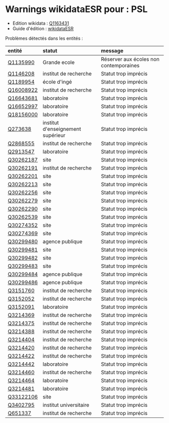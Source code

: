 Warnings wikidataESR pour : PSL
================

- Edition wikidata : [Q1163431](https://www.wikidata.org/wiki/Q1163431)
- Guide d'édition : [wikidataESR](https://github.com/cpesr/wikidataESR/)



Problèmes détectés dans les entités :

|entité                                               |statut                            |message                                |
|:----------------------------------------------------|:---------------------------------|:--------------------------------------|
|[Q1135990](https://www.wikidata.org/wiki/Q1135990)   |Grande ecole                      |Réserver aux écoles non contemporaines |
|[Q1146208](https://www.wikidata.org/wiki/Q1146208)   |institut de recherche             |Statut trop imprécis                   |
|[Q1189954](https://www.wikidata.org/wiki/Q1189954)   |école d'ingé                      |Statut trop imprécis                   |
|[Q16008922](https://www.wikidata.org/wiki/Q16008922) |institut de recherche             |Statut trop imprécis                   |
|[Q16643681](https://www.wikidata.org/wiki/Q16643681) |laboratoire                       |Statut trop imprécis                   |
|[Q16652997](https://www.wikidata.org/wiki/Q16652997) |laboratoire                       |Statut trop imprécis                   |
|[Q18156000](https://www.wikidata.org/wiki/Q18156000) |laboratoire                       |Statut trop imprécis                   |
|[Q273638](https://www.wikidata.org/wiki/Q273638)     |institut d'enseignement supérieur |Statut trop imprécis                   |
|[Q2868555](https://www.wikidata.org/wiki/Q2868555)   |institut de recherche             |Statut trop imprécis                   |
|[Q2913547](https://www.wikidata.org/wiki/Q2913547)   |laboratoire                       |Statut trop imprécis                   |
|[Q30262187](https://www.wikidata.org/wiki/Q30262187) |site                              |Statut trop imprécis                   |
|[Q30262191](https://www.wikidata.org/wiki/Q30262191) |institut de recherche             |Statut trop imprécis                   |
|[Q30262201](https://www.wikidata.org/wiki/Q30262201) |site                              |Statut trop imprécis                   |
|[Q30262213](https://www.wikidata.org/wiki/Q30262213) |site                              |Statut trop imprécis                   |
|[Q30262256](https://www.wikidata.org/wiki/Q30262256) |site                              |Statut trop imprécis                   |
|[Q30262279](https://www.wikidata.org/wiki/Q30262279) |site                              |Statut trop imprécis                   |
|[Q30262290](https://www.wikidata.org/wiki/Q30262290) |site                              |Statut trop imprécis                   |
|[Q30262539](https://www.wikidata.org/wiki/Q30262539) |site                              |Statut trop imprécis                   |
|[Q30274352](https://www.wikidata.org/wiki/Q30274352) |site                              |Statut trop imprécis                   |
|[Q30274369](https://www.wikidata.org/wiki/Q30274369) |site                              |Statut trop imprécis                   |
|[Q30299480](https://www.wikidata.org/wiki/Q30299480) |agence publique                   |Statut trop imprécis                   |
|[Q30299481](https://www.wikidata.org/wiki/Q30299481) |site                              |Statut trop imprécis                   |
|[Q30299482](https://www.wikidata.org/wiki/Q30299482) |site                              |Statut trop imprécis                   |
|[Q30299483](https://www.wikidata.org/wiki/Q30299483) |site                              |Statut trop imprécis                   |
|[Q30299484](https://www.wikidata.org/wiki/Q30299484) |agence publique                   |Statut trop imprécis                   |
|[Q30299486](https://www.wikidata.org/wiki/Q30299486) |agence publique                   |Statut trop imprécis                   |
|[Q3151760](https://www.wikidata.org/wiki/Q3151760)   |institut de recherche             |Statut trop imprécis                   |
|[Q3152052](https://www.wikidata.org/wiki/Q3152052)   |institut de recherche             |Statut trop imprécis                   |
|[Q3152091](https://www.wikidata.org/wiki/Q3152091)   |laboratoire                       |Statut trop imprécis                   |
|[Q3214369](https://www.wikidata.org/wiki/Q3214369)   |institut de recherche             |Statut trop imprécis                   |
|[Q3214375](https://www.wikidata.org/wiki/Q3214375)   |institut de recherche             |Statut trop imprécis                   |
|[Q3214388](https://www.wikidata.org/wiki/Q3214388)   |institut de recherche             |Statut trop imprécis                   |
|[Q3214404](https://www.wikidata.org/wiki/Q3214404)   |institut de recherche             |Statut trop imprécis                   |
|[Q3214420](https://www.wikidata.org/wiki/Q3214420)   |institut de recherche             |Statut trop imprécis                   |
|[Q3214422](https://www.wikidata.org/wiki/Q3214422)   |institut de recherche             |Statut trop imprécis                   |
|[Q3214442](https://www.wikidata.org/wiki/Q3214442)   |laboratoire                       |Statut trop imprécis                   |
|[Q3214460](https://www.wikidata.org/wiki/Q3214460)   |institut de recherche             |Statut trop imprécis                   |
|[Q3214464](https://www.wikidata.org/wiki/Q3214464)   |laboratoire                       |Statut trop imprécis                   |
|[Q3214481](https://www.wikidata.org/wiki/Q3214481)   |laboratoire                       |Statut trop imprécis                   |
|[Q33122106](https://www.wikidata.org/wiki/Q33122106) |site                              |Statut trop imprécis                   |
|[Q3402795](https://www.wikidata.org/wiki/Q3402795)   |institut universitaire            |Statut trop imprécis                   |
|[Q651337](https://www.wikidata.org/wiki/Q651337)     |institut de recherche             |Statut trop imprécis                   |
